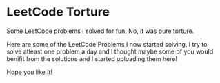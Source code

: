 # LeetCode Torture
Some LeetCode problems I solved for fun. No, it was pure torture.

Here are some of the LeetCode Problems I now started solving. I try to solve atleast one problem a day and I thought maybe some of you would benifit from the solutions and I started uploading them here!

Hope you like it!
